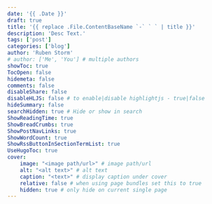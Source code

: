 ```yaml
---
date: '{{ .Date }}'
draft: true
title: '{{ replace .File.ContentBaseName `-` ` ` | title }}'
description: 'Desc Text.'
tags: ['post']
categories: ['blog']
author: 'Ruben Storm'
# author: ['Me', 'You'] # multiple authors
showToc: true
TocOpen: false
hidemeta: false
comments: false
disableShare: false
disableHLJS: false # to enable|disable highlightjs - true|false
hideSummary: false
searchHidden: true # Hide or show in search
ShowReadingTime: true
ShowBreadCrumbs: true
ShowPostNavLinks: true
ShowWordCount: true
ShowRssButtonInSectionTermList: true
UseHugoToc: true
cover:
    image: "<image path/url>" # image path/url
    alt: "<alt text>" # alt text
    caption: "<text>" # display caption under cover
    relative: false # when using page bundles set this to true
    hidden: true # only hide on current single page
---
```

